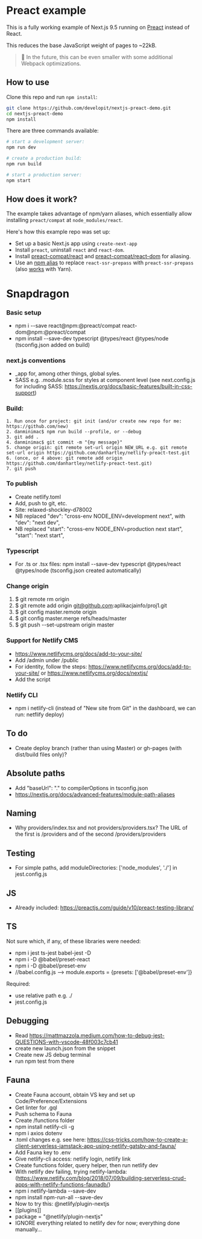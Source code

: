 # Preact example

This is a fully working example of Next.js 9.5 running on [Preact](https://github.com/preactjs/preact) instead of React.

This reduces the base JavaScript weight of pages to ~22kB.

> 🔭 In the future, this can be even smaller with some additional Webpack optimizations.

## How to use

Clone this repo and run `npm install`:

```sh
git clone https://github.com/developit/nextjs-preact-demo.git
cd nextjs-preact-demo
npm install
```

There are three commands available:

```sh
# start a development server:
npm run dev

# create a production build:
npm run build

# start a production server:
npm start
```

## How does it work?

The example takes advantage of npm/yarn aliases, which essentially allow installing `preact/compat` at `node_modules/react`.

Here's how this example repo was set up:

- Set up a basic Next.js app using `create-next-app`
- Install `preact`, uninstall `react` and `react-dom`.
- Install [preact-compat/react](https://github.com/preact-compat/react) and [preact-compat/react-dom](https://github.com/preact-compat/react-dom) for aliasing.
- Use an [npm alias](https://github.com/npm/rfcs/blob/latest/implemented/0001-package-aliases.md#detailed-explanation) to replace `react-ssr-prepass` with `preact-ssr-prepass` (also [works](https://twitter.com/sebmck/status/873958247304232961) with Yarn).


# Snapdragon

### Basic setup

- npm i --save react@npm:@preact/compat react-dom@npm:@preact/compat
- npm install --save-dev typescript @types/react @types/node (tsconfig.json added on build)

### next.js conventions

- _app for, among other things, global syles.
- SASS e.g. .module.scss for styles at component level (see next.config.js for including SASS: https://nextjs.org/docs/basic-features/built-in-css-support)

### Build: 

    1. Run once for project: git init (and/or create new repo for me: https://github.com/new)
    2. danminimac$ npm run build --profile, or --debug
    3. git add .
    4. danminimac$ git commit -m "{my message}"
    5. change origin: git remote set-url origin NEW_URL e.g. git remote set-url origin https://github.com/danhartley/netlify-preact-test.git
    6. (once, or 4 above: git remote add origin https://github.com/danhartley/netlify-preact-test.git)
    7. git push

### To publish

- Create netlify.toml
- Add, push to git, etc.
- Site: relaxed-shockley-d78002
- NB replaced "dev": "cross-env NODE_ENV=development next", with "dev": "next dev",
- NB replaced "start": "cross-env NODE_ENV=production next start", "start": "next start",

### Typescript 

- For .ts or .tsx files: npm install --save-dev typescript @types/react @types/node (tsconfig.json created automatically)

### Change origin

1. $ git remote rm origin
2. $ git remote add origin git@github.com:aplikacjainfo/proj1.git
3. $ git config master.remote origin
4. $ git config master.merge refs/heads/master
5. $ git push --set-upstream origin master

### Support for Netlify CMS 

- https://www.netlifycms.org/docs/add-to-your-site/
- Add /admin under /public
- For identity, follow the steps: https://www.netlifycms.org/docs/add-to-your-site/ or https://www.netlifycms.org/docs/nextjs/
- Add the <script src="https://identity.netlify.com/v1/netlify-identity-widget.js"></script> script


### Netlify CLI

- npm i netlify-cli (instead of "New site from Git" in the dashboard, we can run: netflify deploy)

## To do

- Create deploy branch (rather than using Master) or gh-pages (with dist/build files only)?

## Absolute paths

- Add "baseUrl": "." to compilerOptions in tsconfig.json
- https://nextjs.org/docs/advanced-features/module-path-aliases

## Naming

- Why providers/index.tsx and not providers/providers.tsx? The URL of the first is /providers and of the second /providers/providers

## Testing

- For simple paths, add moduleDirectories: ['node_modules', './'] in jest.config.js

## JS

- Already included: https://preactjs.com/guide/v10/preact-testing-library/

## TS

Not sure which, if any, of these libraries were needed:

- npm i jest ts-jest babel-jest -D
- npm i -D @babel/preset-react
- npm i -D @babel/preset-env
- //babel.config.js --> module.exports = {presets: ['@babel/preset-env']}

Required:

- use relative path e.g. ./
- jest.config.js 

## Debugging

- Read https://mattmazzola.medium.com/how-to-debug-jest-QUESTIONS-with-vscode-48f003c7cb41
- create new launch.json from the snippet
- Create new JS debug terminal
- run npm test from there

## Fauna

- Create Fauna account, obtain VS key and set up Code/Preference/Extensions
- Get linter for .gql
- Push schema to Fauna
- Create /functions folder
- npm install netlify-cli -g
- npm i axios dotenv
- .toml changes e.g. see here: https://css-tricks.com/how-to-create-a-client-serverless-jamstack-app-using-netlify-gatsby-and-fauna/
- Add Fauna key to .env
- Give netlify-cli access: netlify login, netlify link
- Create functions folder, query helper, then run netlify dev
- With netlify dev failing, trying netlify-lambda: 
    (https://www.netlify.com/blog/2018/07/09/building-serverless-crud-apps-with-netlify-functions-faunadb/)
- npm i netlify-lambda --save-dev
- npm install npm-run-all --save-dev
- Now to try this: @netlify/plugin-nextjs
- [[plugins]]
- package = "@netlify/plugin-nextjs"
- IGNORE everything related to netlify dev for now; everything done manually…